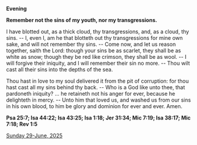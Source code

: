 **Evening**

**Remember not the sins of my youth, nor my transgressions.**
 
I have blotted out, as a thick cloud, thy transgressions, and, as a cloud, thy sins. -- I, even I, am he that blotteth out thy transgressions for mine own sake, and will not remember thy sins. -- Come now, and let us reason together, saith the Lord: though your sins be as scarlet, they shall be as white as snow; though they be red like crimson, they shall be as wool. -- I will forgive their iniquity, and I will remember their sin no more. -- Thou wilt cast all their sins into the depths of the sea.
 
Thou hast in love to my soul delivered it from the pit of corruption: for thou hast cast all my sins behind thy back. -- Who is a God like unto thee, that pardoneth iniquity? ... he retaineth not his anger for ever, because he delighteth in mercy. -- Unto him that loved us, and washed us from our sins in his own blood, to him be glory and dominion for ever and ever. Amen.  

**Psa 25:7; Isa 44:22; Isa 43:25; Isa 1:18; Jer 31:34; Mic 7:19; Isa 38:17; Mic 7:18; Rev 1:5**

[Sunday 29-June, 2025](https://t.me/daily_light)
